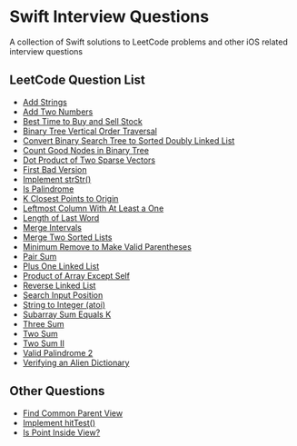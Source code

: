 # Swift Interview Questions
A collection of Swift solutions to LeetCode problems and other iOS related interview questions

## LeetCode Question List

* [Add Strings](https://github.com/kylemusco/Swift-Interview-Questions/blob/master/Add%20Strings.playground/Contents.swift)
* [Add Two Numbers](https://github.com/kylemusco/Swift-Interview-Questions/blob/master/Add%20Two%20Numbers.playground/Contents.swift)
* [Best Time to Buy and Sell Stock](https://github.com/kylemusco/Swift-Interview-Questions/blob/master/Best%20Time%20to%20Buy%20and%20Sell%20Stock.playground/Contents.swift)
* [Binary Tree Vertical Order Traversal](https://github.com/kylemusco/Swift-Interview-Questions/blob/master/Binary%20Tree%20Vertical%20Order%20Traversal.playground/Contents.swift)
* [Convert Binary Search Tree to Sorted Doubly Linked List](https://github.com/kylemusco/Swift-Interview-Questions/blob/master/Convert%20Binary%20Search%20Tree%20to%20Sorted%20Doubly%20Linked%20List.playground/Contents.swift)
* [Count Good Nodes in Binary Tree](https://github.com/kylemusco/Swift-Interview-Questions/blob/master/Count%20Good%20Nodes%20in%20Binary%20Tree.playground/Contents.swift)
* [Dot Product of Two Sparse Vectors](https://github.com/kylemusco/Swift-Interview-Questions/blob/master/Dot%20Product%20of%20Two%20Sparse%20Vectors.playground/Contents.swift)
* [First Bad Version](https://github.com/kylemusco/Swift-Interview-Questions/blob/master/First%20Bad%20Version.playground/Contents.swift)
* [Implement strStr()](https://github.com/kylemusco/Swift-Interview-Questions/blob/master/Implement%20strStr().playground/Contents.swift)
* [Is Palindrome](https://github.com/kylemusco/Swift-Interview-Questions/blob/master/Is%20Palindrome.playground/Contents.swift)
* [K Closest Points to Origin](https://github.com/kylemusco/Swift-Interview-Questions/blob/master/K%20Closest%20Points%20to%20Origin.playground/Contents.swift)
* [Leftmost Column With At Least a One](https://github.com/kylemusco/Swift-Interview-Questions/blob/master/Leftmost%20Column%20with%20at%20Least%20a%20One.playground/Contents.swift)
* [Length of Last Word](https://github.com/kylemusco/Swift-Interview-Questions/blob/master/Length%20of%20Last%20Word.playground/Contents.swift)
* [Merge Intervals](https://github.com/kylemusco/Swift-Interview-Questions/blob/master/Merge%20Intervals.playground/Contents.swift)
* [Merge Two Sorted Lists](https://github.com/kylemusco/Swift-Interview-Questions/blob/master/Merge%20Two%20Sorted%20Lists.playground/Contents.swift)
* [Minimum Remove to Make Valid Parentheses](https://github.com/kylemusco/Swift-Interview-Questions/blob/master/Minimum%20Remove%20to%20Make%20Valid%20Parentheses.playground/Contents.swift)
* [Pair Sum](https://github.com/kylemusco/Swift-Interview-Questions/blob/master/Pair%20Sum.playground/Contents.swift)
* [Plus One Linked List](https://github.com/kylemusco/Swift-Interview-Questions/blob/master/Plus%20One%20Linked%20List.playground/Contents.swift)
* [Product of Array Except Self](https://github.com/kylemusco/Swift-Interview-Questions/blob/master/Product%20of%20Array%20Except%20Self.playground/Contents.swift)
* [Reverse Linked List](https://github.com/kylemusco/Swift-Interview-Questions/blob/master/Reverse%20Linked%20List.playground/Contents.swift)
* [Search Input Position](https://github.com/kylemusco/Swift-Interview-Questions/blob/master/Search%20Insert%20Position.playground/Contents.swift)
* [String to Integer (atoi)](https://github.com/kylemusco/Swift-Interview-Questions/blob/master/String%20to%20Integer%20(atoi).playground/Contents.swift)
* [Subarray Sum Equals K](https://github.com/kylemusco/Swift-Interview-Questions/blob/master/Subarray%20Sum%20Equals%20K.playground/Contents.swift)
* [Three Sum](https://github.com/kylemusco/Swift-Interview-Questions/blob/master/Three%20Sum.playground/Contents.swift)
* [Two Sum](https://github.com/kylemusco/Swift-Interview-Questions/blob/master/Two%20Sum.playground/Contents.swift)
* [Two Sum II](https://github.com/kylemusco/Swift-Interview-Questions/blob/master/Two%20Sum%20II.playground/Contents.swift)
* [Valid Palindrome 2](https://github.com/kylemusco/Swift-Interview-Questions/blob/master/Valid%20Palindrome%202.playground/Contents.swift)
* [Verifying an Alien Dictionary](https://github.com/kylemusco/Swift-Interview-Questions/blob/master/Verifying%20an%20Alien%20Dictionary.playground/Contents.swift)

## Other Questions

* [Find Common Parent View](https://github.com/kylemusco/Swift-Interview-Questions/blob/master/Find%20Common%20Parent%20View.playground/Contents.swift)
* [Implement hitTest()](https://github.com/kylemusco/Swift-Interview-Questions/blob/master/HitTest.playground/Contents.swift)
* [Is Point Inside View?](https://github.com/kylemusco/Swift-Interview-Questions/blob/master/Is%20Point%20Inside%20View.playground/Contents.swift)




